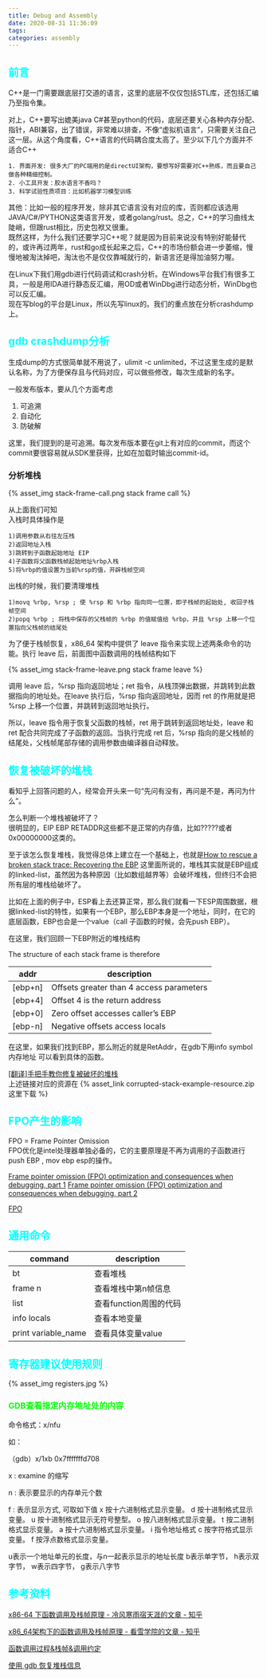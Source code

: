 ```yaml
---
title: Debug and Assembly
date: 2020-08-31 11:36:09
tags:
categories: assembly
---
```


## __<font color=0xFFFFFF>前言</font>__

C++是一门需要跟底层打交道的语言，这里的底层不仅仅包括STL库，还包括汇编乃至指令集。  

对上，C++要写出媲美java C#甚至python的代码，底层还要关心各种内存分配、指针，ABI兼容，出了错误，非常难以排查，不像“虚拟机语言”，只需要关注自己这一层。从这个角度看，C++语言的代码耦合度太高了。至少以下几个方面并不适合C++  

    1. 界面开发: 很多大厂的PC端用的是directUI架构，要想写好需要对C++熟练，而且要自己做各种精细控制。  
    2. 小工具开发：胶水语言不香吗？  
    3. 科学试验性质项目：比如机器学习模型训练  
其他：比如一般的程序开发，除非其它语言没有对应的库，否则都应该选用JAVA/C#/PYTHON这类语言开发，或者golang/rust。总之，C++的学习曲线太陡峭，但跟rust相比，历史包袱又很重。  
既然这样，为什么我们还要学习C++呢？就是因为目前来说没有特别好能替代的，或许再过两年，rust和go成长起来之后，C++的市场份额会进一步萎缩，慢慢地被淘汰掉吧，淘汰也不是仅仅靠喊就行的，新语言还是得加油努力喔。  

在Linux下我们用gdb进行代码调试和crash分析。在Windows平台我们有很多工具，一般是用IDA进行静态反汇编，用OD或者WinDbg进行动态分析，WinDbg也可以反汇编。  
现在写blog的平台是Linux，所以先写linux的。我们的重点放在分析crashdump上。  


## __<font color=0xFFFFFF>gdb crashdump分析</font>__  
生成dump的方式很简单就不用说了，ulimit -c unlimited，不过这里生成的是默认名称，为了方便保存且与代码对应，可以做些修改，每次生成新的名字。  

一般发布版本，要从几个方面考虑
1. 可追溯
2. 自动化  
3. 防破解  

这里，我们提到的是可追溯。每次发布版本要在git上有对应的commit，而这个commit要很容易就从SDK里获得，比如在加载时输出commit-id。  

### 分析堆栈  

<!--more-->

{% asset_img stack-frame-call.png stack frame call %}


从上面我们可知  
入栈时具体操作是

    1)调用参数从右往左压栈  
    2)返回地址入栈  
    3)跳转到子函数起始地址 EIP 
    4)子函数将父函数栈帧起始地址%rbp入栈  
    5)将%rbp的值设置为当前%rsp的值，开辟栈帧空间  

出栈的时候，我们要清理堆栈  
 
    1)movq %rbp, %rsp ; 使 %rsp 和 %rbp 指向同一位置，即子栈帧的起始处, 收回子栈帧空间
    2)popq %rbp ; 将栈中保存的父栈帧的 %rbp 的值赋值给 %rbp，并且 %rsp 上移一个位置指向父栈帧的结尾处

为了便于栈帧恢复，x86_64 架构中提供了 leave 指令来实现上述两条命令的功能。执行 leave 后，前面图中函数调用的栈帧结构如下　　

{% asset_img stack-frame-leave.png stack frame leave %}

调用 leave 后，%rsp 指向返回地址；ret 指令，从栈顶弹出数据，并跳转到此数据指向的地址处。在leave 执行后，%rsp 指向返回地址，因而 ret 的作用就是把 %rsp 上移一个位置，并跳转到返回地址执行。

所以，leave 指令用于恢复父函数的栈帧，ret 用于跳转到返回地址处，leave 和ret 配合共同完成了子函数的返回。当执行完成 ret 后，%rsp 指向的是父栈帧的结尾处，父栈帧尾部存储的调用参数由编译器自动释放。

## __<font color=0xFFFFFF>恢复被破坏的堆栈</font>__  
看知乎上回答问题的人，经常会开头来一句“先问有没有，再问是不是，再问为什么”。  

怎么判断一个堆栈被破坏了？   
很明显的，EIP EBP RETADDR这些都不是正常的内存值，比如?????或者0x00000000这类的。  

至于该怎么恢复堆栈，我觉得总体上建立在一个基础上，也就是[How to rescue a broken stack trace: Recovering the EBP](https://devblogs.microsoft.com/oldnewthing/20110309-00/?p=11263)  这里面所说的，堆栈其实就是EBP组成的linked-list，虽然因为各种原因（比如数组越界等）会破坏堆栈，但终归不会把所有层的堆栈给破坏了。  

比如在上面的例子中，ESP看上去还算正常，那么我们就看一下ESP周围数据，根据linked-list的特性，如果有一个EBP，那么EBP本身是一个地址，同时，在它的底层函数，EBP也会是一个value（call 子函数的时候，会先push EBP）。

在这里，我们回顾一下EBP附近的堆栈结构  

The structure of each stack frame is therefore  

| addr   | description |  
|  ----  | ----  |
|[ebp+n]	| Offsets greater than 4 access parameters |
|[ebp+4]	| Offset 4 is the return address |  
|[ebp+0]	| Zero offset accesses caller’s EBP |  
|[ebp-n]	| Negative offsets access locals |

在这里，如果我们找到EBP，那么附近的就是RetAddr，在gdb下用info symbol 内存地址 可以看到具体的函数。  

[[翻译]手把手教你修复被破坏的堆栈](https://bbs.pediy.com/thread-254771.htm)   
上述链接对应的资源在 {% asset_link corrupted-stack-example-resource.zip  这里下载 %}

## __<font color=0xFFFFFF>FPO产生的影响</font>__  
FPO = Frame Pointer Omission  
FPO优化是intel处理器单独必备的，它的主要原理是不再为调用的子函数进行push EBP , mov ebp esp的操作。  

[Frame pointer omission (FPO) optimization and consequences when debugging, part 1](http://www.nynaeve.net/?p=91)
[Frame pointer omission (FPO) optimization and consequences when debugging, part 2](http://www.nynaeve.net/?p=97)


[FPO](https://docs.microsoft.com/en-us/archive/blogs/larryosterman/fpo)  



## __<font color=0xFFFFFF>通用命令</font>__   


| command   | description |  
|  ----  | ----  |
| bt	| 查看堆栈 |
| frame n	| 查看堆栈中第n帧信息 |  
|list	| 查看function周围的代码 |  
|	info locals|  查看本地变量|
|print variable_name| 查看具体变量value|


## __<font color=0xFFFFFF> 寄存器建议使用规则</font>__  

{% asset_img registers.jpg %}




### __<font color=0xFF>GDB查看指定内存地址处的内容</font>__   
命令格式：x/nfu <addr>

如：

（gdb）x/1xb 0x7fffffffd708

x : examine 的缩写

n : 表示要显示的内存单元个数

f : 表示显示方式, 可取如下值
x 按十六进制格式显示变量。
d 按十进制格式显示变量。
u 按十进制格式显示无符号整型。
o 按八进制格式显示变量。
t 按二进制格式显示变量。
a 按十六进制格式显示变量。
i 指令地址格式
c 按字符格式显示变量。
f 按浮点数格式显示变量。

u表示一个地址单元的长度，与n一起表示显示的地址长度
b表示单字节，
h表示双字节，
w表示四字节，
g表示八字节


## __<font color=0xFFFFFF>参考资料</font>__  


[x86-64 下函数调用及栈帧原理 - 冷风寒雨宿天涯的文章 - 知乎](https://zhuanlan.zhihu.com/p/27339191)

[x86_64架构下的函数调用及栈帧原理 - 看雪学院的文章 - 知乎](https://zhuanlan.zhihu.com/p/107455887)  

[函数调用过程&栈帧&调用约定](https://blog.csdn.net/zrf2112/article/details/95661316)  

[使用 gdb 恢复堆栈信息](https://www.jianshu.com/p/088fb171cd40)

